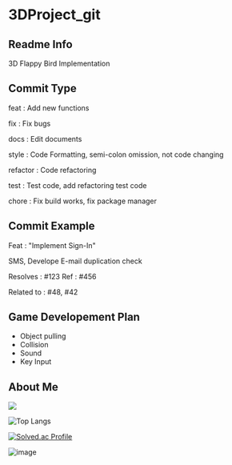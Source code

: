 # 3DProject_git
 
## Readme Info

3D Flappy Bird Implementation

## Commit Type

feat : Add new functions

fix : Fix bugs

docs : Edit documents

style : Code Formatting, semi-colon omission, not code changing

refactor : Code refactoring

test : Test code, add refactoring test code

chore : Fix build works, fix package manager

## Commit Example

Feat : "Implement Sign-In"

SMS, Develope E-mail duplication check

Resolves : \#123
Ref : \#456

Related to : \#48, \#42

## Game Developement Plan

- Object pulling
- Collision
- Sound
- Key Input

## About Me
<picture>
  <source
    srcset="https://github-readme-stats.vercel.app/api?username=KangminLeo&show_icons=true&theme=dark"
    media="(prefers-color-scheme: dark)"
  />
  <source
    srcset="https://github-readme-stats.vercel.app/api?username=KangminLeo&show_icons=true"
    media="(prefers-color-scheme: light), (prefers-color-scheme: no-preference)"
  />
  <img src="https://github-readme-stats.vercel.app/api?username=KangminLeo&show_icons=true" />
</picture>



![Top Langs](https://github-readme-stats.vercel.app/api/top-langs/?username=KangminLeo&hide_progress=true)

[![Solved.ac Profile](http://mazassumnida.wtf/api/generate_badge?boj=minrifle)](https://solved.ac/profile/minrifle)<br/>

![image](https://github.com/kangminLeo/GitTestProject/assets/98065922/857d5249-6ed8-4f40-adb2-0c18d1addab2)
